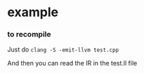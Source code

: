 # example

### to recompile
Just do `clang -S -emit-llvm test.cpp`

And then you can read the IR in the test.ll file

